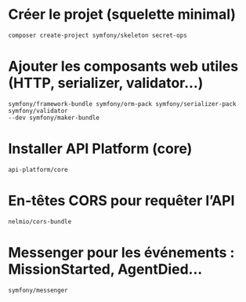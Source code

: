 # Créer le projet (squelette minimal)
    composer create-project symfony/skeleton secret-ops

# Ajouter les composants web utiles (HTTP, serializer, validator…)
    symfony/framework-bundle symfony/orm-pack symfony/serializer-pack symfony/validator
    --dev symfony/maker-bundle

# Installer API Platform (core)
    api-platform/core

# En-têtes CORS pour requêter l’API
    nelmio/cors-bundle

# Messenger pour les événements : MissionStarted, AgentDied...
    symfony/messenger



